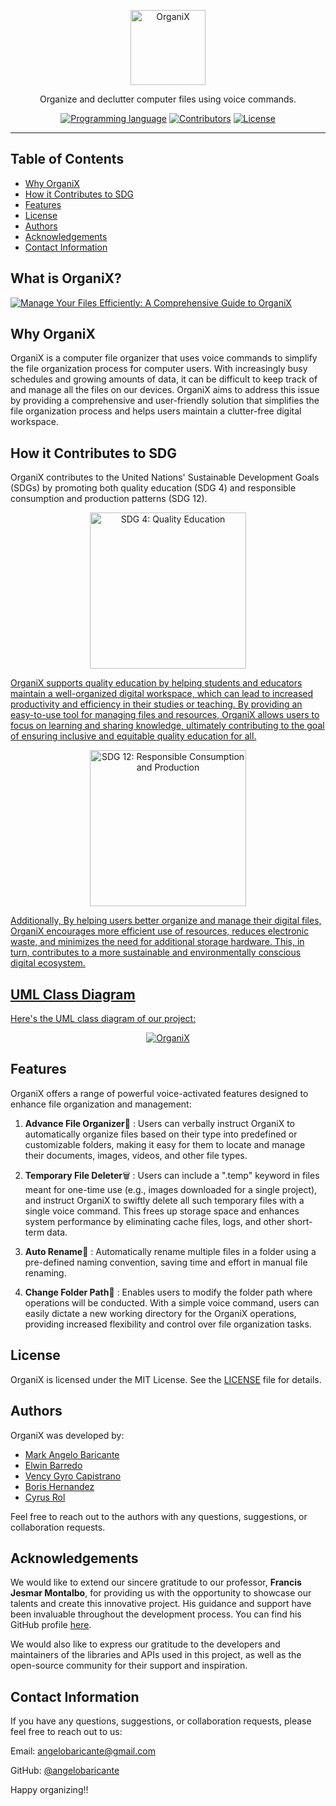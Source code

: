 <p align="center">
  <a href="https://github.com/angelobaricante/organix" target="_blank">
    <picture>
      <source media="(prefers-color-scheme: dark)" srcset="https://github.com/angelobaricante/organix/blob/main/assets/logo.jpg">
      <source media="(prefers-color-scheme: light)" srcset="https://github.com/angelobaricante/organix/blob/main/assets/logo.svg">
      <img alt="OrganiX" src="https://github.com/angelobaricante/organix/blob/main/assets/logo.svg" height="120" style="max-width: 100%;">
    </picture>
  </a>
</p>

<p align="center">
  Organize and declutter computer files using voice commands.
</p>

<p align="center">
  <a href="https://github.com/angelobaricante/organix"><img alt="Programming language" src="https://img.shields.io/badge/language-Python-blue?logo=Python&logoColor=blue"></a>
  <a href="https://github.com/angelobaricante/organix"><img alt="Contributors" src="https://img.shields.io/badge/contributors-5-blue"></a>
  <a href="https://github.com/angelobaricante/organix/blob/main/LICENSE"><img src="https://img.shields.io/badge/license-MIT-blue" alt="License"></a>
</p>

------

## Table of Contents
* [Why OrganiX](#why-organix)
* [How it Contributes to SDG](#how-it-contributes-to-sdg)
* [Features](#features)
* [License](#license)
* [Authors](#authors)
* [Acknowledgements](#acknowledgements)
* [Contact Information](#contact-information)

## What is OrganiX?
[![Manage Your Files Efficiently: A Comprehensive Guide to OrganiX](https://img.youtube.com/vi/G1o4cbKw-x8/default.jpg)](https://youtu.be/G1o4cbKw-x8)

## Why OrganiX
OrganiX is a computer file organizer that uses voice commands to simplify the file organization process for computer users. With increasingly busy schedules and growing amounts of data, it can be difficult to keep track of and manage all the files on our devices. OrganiX aims to address this issue by providing a comprehensive and user-friendly solution that simplifies the file organization process and helps users maintain a clutter-free digital workspace.

## How it Contributes to SDG

OrganiX contributes to the United Nations' Sustainable Development Goals (SDGs) by promoting both quality education (SDG 4) and responsible consumption and production patterns (SDG 12).

<p align="center">
  <picture align="center">
    <a href="https://sdgs.un.org/goals/goal4" target="_blank">
    <img alt="SDG 4: Quality Education" src="https://github.com/angelobaricante/organix/blob/main/assets/E_SDG_Icons-04.jpg" width="250" height="250">
  </picture>
</p>

OrganiX supports quality education by helping students and educators maintain a well-organized digital workspace, which can lead to increased productivity and efficiency in their studies or teaching. By providing an easy-to-use tool for managing files and resources, OrganiX allows users to focus on learning and sharing knowledge, ultimately contributing to the goal of ensuring inclusive and equitable quality education for all.
<p align="center">
  <picture align="center">
    <a href="https://sdgs.un.org/goals/goal12" target="_blank">
    <img alt="SDG 12: Responsible Consumption and Production" src="https://github.com/angelobaricante/organix/blob/main/assets/E_SDG_Icons-12.jpg" width="250" height="250">
  </picture>
</p>
Additionally, By helping users better organize and manage their digital files, OrganiX encourages more efficient use of resources, reduces electronic waste, and minimizes the need for additional storage hardware. This, in turn, contributes to a more sustainable and environmentally conscious digital ecosystem.

## UML Class Diagram
Here's the UML class diagram of our project:
<p align="center">
    <picture>
      <img alt="OrganiX" src="https://github.com/angelobaricante/organix/blob/main/assets/uml.svg" style="max-width: 100%;">
    </picture>
  </a>
</p>  
  
## Features
OrganiX offers a range of powerful voice-activated features designed to enhance file organization and management:

1. __Advance File Organizer__:open_file_folder: : Users can verbally instruct OrganiX to automatically organize files based on their type into predefined or customizable folders, making it easy for them to locate and manage their documents, images, videos, and other file types.

2. __Temporary File Deleter__:wastebasket: : Users can include a ".temp" keyword in files meant for one-time use (e.g., images downloaded for a single project), and instruct OrganiX to swiftly delete all such temporary files with a single voice command. This frees up storage space and enhances system performance by eliminating cache files, logs, and other short-term data.

3. __Auto Rename__:memo: : Automatically rename multiple files in a folder using a pre-defined naming convention, saving time and effort in manual file renaming.
  
4. __Change Folder Path__:arrows_counterclockwise: : Enables users to modify the folder path where operations will be conducted. With a simple voice command, users can easily dictate a new working directory for the OrganiX operations, providing increased flexibility and control over file organization tasks.
  
## License
OrganiX is licensed under the MIT License. See the [LICENSE](https://github.com/angelobaricante/organix/blob/main/LICENSE) file for details.
  
## Authors

OrganiX was developed by:

- [Mark Angelo Baricante](https://github.com/angelobaricante)
- [Elwin Barredo](https://github.com/elwinthedevisor)
- [Vency Gyro Capistrano](https://github.com/gyrogarithm)
- [Boris Hernandez](https://github.com/borisher)
- [Cyrus Rol](https://github.com/cykeeee)
  
Feel free to reach out to the authors with any questions, suggestions, or collaboration requests.
  
## Acknowledgements

We would like to extend our sincere gratitude to our professor, **Francis Jesmar Montalbo**, for providing us with the opportunity to showcase our talents and create this innovative project. His guidance and support have been invaluable throughout the development process. You can find his GitHub profile [here](https://github.com/francismontalbo).

We would also like to express our gratitude to the developers and maintainers of the libraries and APIs used in this project, as well as the open-source community for their support and inspiration. 
  
## Contact Information
If you have any questions, suggestions, or collaboration requests, please feel free to reach out to us:

Email: angelobaricante@gmail.com
  
GitHub: [@angelobaricante](https://github.com/angelobaricante)
  
  
  
Happy organizing!!  
  
